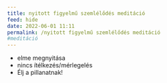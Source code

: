 ```yaml
---
title: nyitott figyelmű szemlélődés meditáció
feed: hide
date: 2022-06-01 11:11
permalink: /nyitott figyelmű szemlélődés meditáció
#meditáció
---
```


- elme megnyitása
- nincs ítélkezés/mérlegelés
- Élj a pillanatnak!
